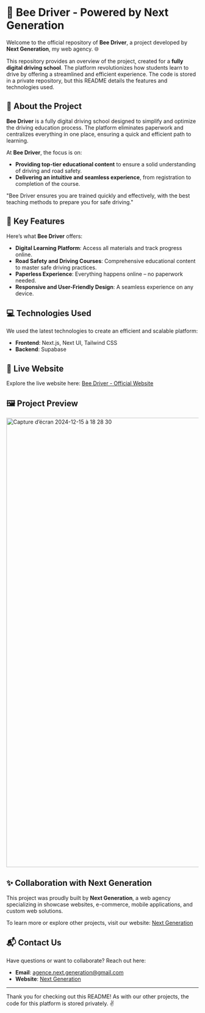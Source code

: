 # 🚗 Bee Driver - Powered by Next Generation

Welcome to the official repository of **Bee Driver**, a project developed by **Next Generation**, my web agency. 🌐  

This repository provides an overview of the project, created for a **fully digital driving school**. The platform revolutionizes how students learn to drive by offering a streamlined and efficient experience. The code is stored in a private repository, but this README details the features and technologies used.

## 🌟 About the Project

**Bee Driver** is a fully digital driving school designed to simplify and optimize the driving education process. The platform eliminates paperwork and centralizes everything in one place, ensuring a quick and efficient path to learning.  

At **Bee Driver**, the focus is on:  
- **Providing top-tier educational content** to ensure a solid understanding of driving and road safety.  
- **Delivering an intuitive and seamless experience**, from registration to completion of the course.  

"Bee Driver ensures you are trained quickly and effectively, with the best teaching methods to prepare you for safe driving."

## 🔧 Key Features

Here’s what **Bee Driver** offers:  
- **Digital Learning Platform**: Access all materials and track progress online.  
- **Road Safety and Driving Courses**: Comprehensive educational content to master safe driving practices.  
- **Paperless Experience**: Everything happens online – no paperwork needed.  
- **Responsive and User-Friendly Design**: A seamless experience on any device.  


## 💻 Technologies Used

We used the latest technologies to create an efficient and scalable platform:  
- **Frontend**: Next.js, Next UI, Tailwind CSS  
- **Backend**: Supabase  

## 🚀 Live Website

Explore the live website here: [Bee Driver - Official Website](https://www.beedriver.fr/)  

## 🖼️ Project Preview

<img width="1176" alt="Capture d’écran 2024-12-15 à 18 28 30" src="https://github.com/user-attachments/assets/1f294a01-6b8e-4bbf-86e4-039fe71fbf14" />

## ✨ Collaboration with Next Generation

This project was proudly built by **Next Generation**, a web agency specializing in showcase websites, e-commerce, mobile applications, and custom web solutions.  

To learn more or explore other projects, visit our website: [Next Generation](https://www.next-generation.dev/)  

## 📬 Contact Us

Have questions or want to collaborate? Reach out here:  
- **Email**: [agence.next.generation@gmail.com](mailto:agence.next.generation@gmail.com)  
- **Website**: [Next Generation](https://www.next-generation.dev/)  

---

Thank you for checking out this README! As with our other projects, the code for this platform is stored privately. ✌️  
